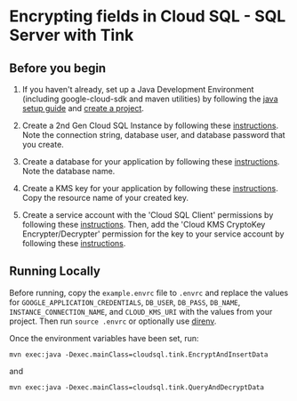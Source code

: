 # Encrypting fields in Cloud SQL - SQL Server with Tink

## Before you begin

1. If you haven't already, set up a Java Development Environment (including google-cloud-sdk and
maven utilities) by following the [java setup guide](https://cloud.google.com/java/docs/setup) and
[create a project](https://cloud.google.com/resource-manager/docs/creating-managing-projects#creating_a_project).

1. Create a 2nd Gen Cloud SQL Instance by following these 
[instructions](https://cloud.google.com/sql/docs/sqlserver/create-instance). Note the connection string,
database user, and database password that you create.

1. Create a database for your application by following these 
[instructions](https://cloud.google.com/sql/docs/sqlserver/create-manage-databases). Note the database
name.

1. Create a KMS key for your application by following these
[instructions](https://cloud.google.com/kms/docs/creating-keys). Copy the resource name of your
created key.

1. Create a service account with the 'Cloud SQL Client' permissions by following these 
[instructions](https://cloud.google.com/sql/docs/sqlserver/connect-external-app#4_if_required_by_your_authentication_method_create_a_service_account).
Then, add the 'Cloud KMS CryptoKey Encrypter/Decrypter' permission for the key to your service account 
by following these [instructions](https://cloud.google.com/kms/docs/iam).

## Running Locally

Before running, copy the `example.envrc` file to `.envrc` and replace the values for 
`GOOGLE_APPLICATION_CREDENTIALS`, `DB_USER`, `DB_PASS`, `DB_NAME`, `INSTANCE_CONNECTION_NAME`,
and `CLOUD_KMS_URI` with the values from your project. Then run `source .envrc` or optionally use 
[direnv](https://direnv.net/).

Once the environment variables have been set, run:
```
mvn exec:java -Dexec.mainClass=cloudsql.tink.EncryptAndInsertData
```
and 
```
mvn exec:java -Dexec.mainClass=cloudsql.tink.QueryAndDecryptData
```
